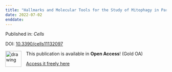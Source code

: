 ```yaml
---
title: "Hallmarks and Molecular Tools for the Study of Mitophagy in Parkinson’s Disease"
date: 2022-07-02
enddate:
---
```


Published in: *Cells*

DOI: [10.3390/cells11132097](https://doi.org/10.3390/cells11132097)

<img src="https://upload.wikimedia.org/wikipedia/commons/thumb/7/77/Open_Access_logo_PLoS_transparent.svg/800px-Open_Access_logo_PLoS_transparent.svg.png" alt="drawing" width="50" align="left"/> &nbsp;&nbsp;&nbsp;This publication is available in **Open Access**! (Gold OA)

&nbsp;&nbsp;&nbsp;<a href="https://www.mdpi.com/2073-4409/11/13/2097/pdf?version=1656753745">Access it freely here</a>

